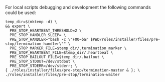 For local scripts debugging and development the following commands could be
used:

```console
temp_dir=$(mktemp -d) \
&& export \
  PRE_STOP_HEARTBEAT_THRESHOLD=2 \
  PRE_STOP_HANDLER_SLEEP= \
  PRE_STOP_HANDLER="bash -c \"FOO=bar $PWD/roles/installer/files/pre-stop/termination-handler\"" \
  PRE_STOP_MARKER_FILE=$temp_dir/.termination_marker \
  PRE_STOP_HEARTBEAT_FILE=$temp_dir/.heartbeat \
  PRE_STOP_BAILOUT_FILE=$temp_dir/.bailout \
  PRE_STOP_STDOUT=/dev/stdout \
  PRE_STOP_STDERR=/dev/stderr; \
{ ./roles/installer/files/pre-stop/termination-master & }; \
./roles/installer/files/pre-stop/termination-waiter
```
